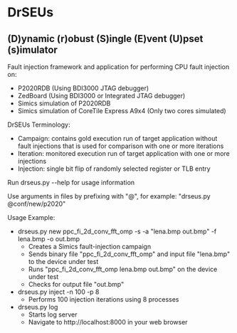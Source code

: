 # DrSEUs
## (D)ynamic (r)obust (S)ingle (E)vent (U)pset (s)imulator

Fault injection framework and application for performing CPU fault injection on:

* P2020RDB (Using BDI3000 JTAG debugger)
* ZedBoard (Using BDI3000 or Integrated JTAG debugger)
* Simics simulation of P2020RDB
* Simics simulation of CoreTile Express A9x4 (Only two cores simulated)

DrSEUs Terminology:

* Campaign: contains gold execution run of target application without fault injections that is used for comparison with one or more iterations
* Iteration: monitored execution run of target application with one or more injections
* Injection: single bit flip of randomly selected register or TLB entry

Run drseus.py --help for usage information

Use arguments in files by prefixing with "@", for example: "drseus.py @conf/new/p2020"

Usage Example:

* drseus.py new ppc_fi_2d_conv_fft_omp -s -a "lena.bmp out.bmp" -f lena.bmp -o out.bmp
    * Creates a Simics fault-injection campaign
    * Sends binary file "ppc_fi_2d_conv_fft_omp" and input file "lena.bmp" to the device under test
    * Runs "ppc_fi_2d_conv_fft_omp lena.bmp out.bmp" on the device under test
    * Checks for output file "out.bmp"
* drseus.py inject -n 100 -p 8
    * Performs 100 injection iterations using 8 processes
* drseus.py log
    * Starts log server
    * Navigate to http://localhost:8000 in your web browser
